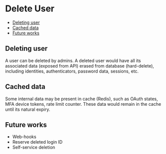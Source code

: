 # Delete User

  * [Deleting user](#deleting-user)
  * [Cached data](#cached-data)
  * [Future works](#future-works)

## Deleting user

A user can be deleted by admins. A deleted user would have all its associated
data (exposed from API) erased from database (hard-delete), including
identities, authenticators, password data, sessions, etc. 

## Cached data

Some internal data may be present in cache (Redis), such as OAuth states,
MFA device tokens, rate limit counter. These data would remain in the cache
until its natural expiry.

## Future works

- Web-hooks
- Reserve deleted login ID
- Self-service deletion
